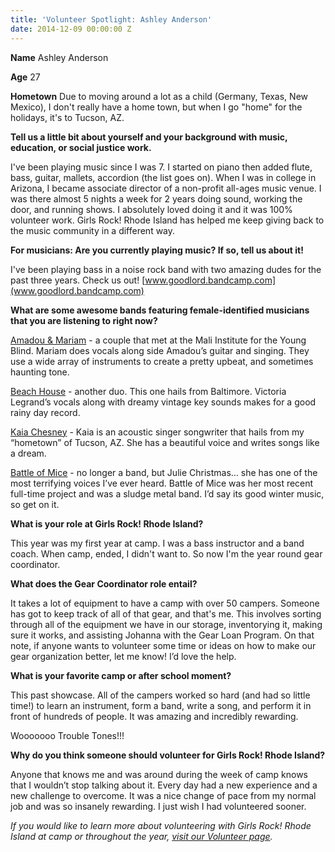 ```yaml
---
title: 'Volunteer Spotlight: Ashley Anderson'
date: 2014-12-09 00:00:00 Z
---
```


**Name** Ashley Anderson

**Age** 27

**Hometown** Due to moving around a lot as a child (Germany, Texas, New Mexico), I don't really have a home town, but when I go "home" for the holidays, it's to Tucson, AZ.

**Tell us a little bit about yourself and your background with music, education, or social justice work.**

I've been playing music since I was 7. I started on piano then added flute, bass, guitar, mallets, accordion (the list goes on). When I was in college in Arizona, I became associate director of a non-profit all-ages music venue. I was there almost 5 nights a week for 2 years doing sound, working the door, and running shows. I absolutely loved doing it and it was 100% volunteer work. Girls Rock! Rhode Island has helped me keep giving back to the music community in a different way.

**For musicians: Are you currently playing music? If so, tell us about it!**

I've been playing bass in a noise rock band with two amazing dudes for the past three years. Check us out! [www.goodlord.bandcamp.com](www.goodlord.bandcamp.com)

**What are some awesome bands featuring female-identified musicians that you are listening to right now?** 

[Amadou & Mariam](http://www.amadou-mariam.com) - a couple that met at the Mali Institute for the Young Blind. Mariam does vocals along side Amadou’s guitar and singing. They use a wide array of instruments to create a pretty upbeat, and sometimes haunting tone.

[Beach House](http://www.beachhousebaltimore.com) - another duo. This one hails from Baltimore. Victoria Legrand’s vocals along with dreamy vintage key sounds makes for a good rainy day record.

[Kaia Chesney](http://kaiachesney.com) - Kaia is an acoustic singer songwriter that hails from my “hometown” of Tucson, AZ. She has a beautiful voice and writes songs like a dream.

[Battle of Mice](https://www.youtube.com/watch?v=DDYfX5D_O_w) - no longer a band, but Julie Christmas… she has one of the most terrifying voices I’ve ever heard. Battle of Mice was her most recent full-time project and was a sludge metal band. I’d say its good winter music, so get on it.

**What is your role at Girls Rock! Rhode Island?**

This year was my first year at camp. I was a bass instructor and a band coach. When camp, ended, I didn't want to. So now I'm the year round gear coordinator.

**What does the Gear Coordinator role entail?**

It takes a lot of equipment to have a camp with over 50 campers. Someone has got to keep track of all of that gear, and that's me. This involves sorting through all of the equipment we have in our storage, inventorying it, making sure it works, and assisting Johanna with the Gear Loan Program. On that note, if anyone wants to volunteer some time or ideas on how to make our gear organization better, let me know! I’d love the help.

**What is your favorite camp or after school moment?**

This past showcase. All of the campers worked so hard (and had so little time!) to learn an instrument, form a band, write a song, and perform it in front of hundreds of people. It was amazing and incredibly rewarding.

Wooooooo Trouble Tones!!!

**Why do you think someone should volunteer for Girls Rock! Rhode Island?**

Anyone that knows me and was around during the week of camp knows that I wouldn’t stop talking about it. Every day had a new experience and a new challenge to overcome. It was a nice change of pace from my normal job and was so insanely rewarding. I just wish I had volunteered sooner.

_If you would like to learn more about volunteering with Girls Rock! Rhode Island at camp or throughout the year, [visit our Volunteer page](http://girlsrockri.org/volunteer/)._
